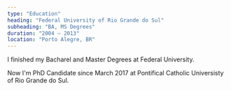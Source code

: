 ```yaml
---
type: "Education"
heading: "Federal University of Rio Grande do Sul"
subheading: "BA, MS Degrees"
duration: "2004 – 2013"
location: "Porto Alegre, BR"
---
```


I finished my Bacharel and Master Degrees at Federal University. 

Now I'm PhD Candidate since March 2017 at Pontifical Catholic Universisty of Rio Grande do Sul.